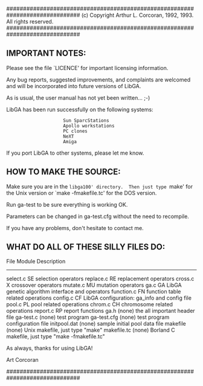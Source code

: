 ##############################################################################
(c) Copyright Arthur L. Corcoran, 1992, 1993.  All rights reserved.
##############################################################################

IMPORTANT NOTES:
---------------

   Please see the file `LICENCE' for important licensing information.

   Any bug reports, suggested improvements, and complaints are welcomed and
   will be incorporated into future versions of LibGA.

   As is usual, the user manual has not yet been written...   ;-)

   LibGA has been run successfully on the following systems:

                         Sun SparcStations
                         Apollo workstations
                         PC clones
                         NeXT
                         Amiga

   If you port LibGA to other systems, please let me know.


HOW TO MAKE THE SOURCE:
----------------------

   Make sure you are in the `libga100' directory.  Then just type `make' for
   the Unix version or `make -fmakefile.tc' for the DOS version.

   Run ga-test to be sure everything is working OK.  

   Parameters can be changed in ga-test.cfg without the need to recompile.

   If you have any problems, don't hesitate to contact me.


WHAT DO ALL OF THESE SILLY FILES DO:
-----------------------------------

   File           Module   Description
   ------------   ------   -------------------------------------------------
   select.c         SE     selection   operators
   replace.c        RE     replacement operators
   cross.c          X      crossover   operators
   mutate.c         MU     mutation    operators
   ga.c             GA     LibGA genetic algorithm interface and operators
   function.c       FN     function table related operations
   config.c         CF     LibGA configuration: ga_info and config file
   pool.c           PL     pool related operations
   chrom.c          CH     chromosome related operations
   report.c         RP     report functions
   ga.h           (none)   the all important header file
   ga-test.c      (none)   test program
   ga-test.cfg    (none)   test program configuration file
   initpool.dat   (none)   sample initial pool data file
   makefile       (none)   Unix makefile, just type "make"
   makefile.tc    (none)   Borland C makefile, just type "make -fmakefile.tc"



As always, thanks for using LibGA!

Art Corcoran

##############################################################################
